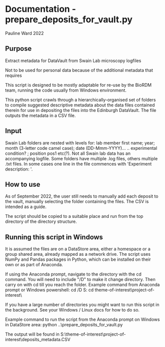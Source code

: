 # Documentation - prepare_deposits_for_vault.py 
Pauline Ward 2022 

## Purpose
Extract metadata for DataVault from Swain Lab microscopy logfiles

Not to be used for personal data because of the additional metadata that requires 

This script is designed to be mostly adaptable for re-use by the BioRDM team, running the code usually from Windows environment. 

This python script crawls through a hierarchically-organised set of folders to compile suggested descriptive metadata about the data files contained therein for use in depositing the files into the Edinburgh DataVault. The file outputs the metadata in a CSV file. 

## Input

Swain Lab folders are nested with levels for: 
lab member first name; year; month (3-letter code camel case); date (DD-Mmm-YYYY)...
.. experimental condition? ; position pos1 etc(?). 
Not all Swain lab data has an accompanying logfile. Some folders have multiple .log files, others multiple .txt files. 
In some cases one line in the file commences with 'Experiment description: '. 

## How to use
As of September 2022, the user still needs to manually add each deposit to the vault, manually selecting the folder containing the files. The CSV is intended as a guide. 

The script should be copied to a suitable place and run from the top directory of the directory structure. 

## Running this script in Windows 
It is assumed the files are on a DataStore area, either a homespace or a group shared area, 
already mapped as a network drive. 
The script uses NumPy and Pandas packages in Python, which can be installed on their own or as part of Anaconda. 

If using the Anaconda prompt, navigate to the directory with the cd command. 
You will need to include "/D" to make it change directory. Then carry on with cd till you reach the folder. Example command from Anaconda prompt or Windows powershell: 
cd /D S:
cd theme-of-interest\project-of-interest\

If you have a large number of directories you might want to run this script in the background. See your Windows / Linux docs for how to do so. 

Example command to run the script from the Anaconda prompt on Windows in DataStore area: 
python ..\prepare_deposits_for_vault.py

The output will be found in S:\theme-of-interest\project-of-interest\deposits_metadata.CSV